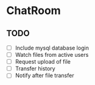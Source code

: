 # ChatRoom

## TODO 
- [ ] Include mysql database login 
- [ ] Watch files from active users
- [ ] Request upload of file
- [ ] Transfer history
- [ ] Notify after file transfer